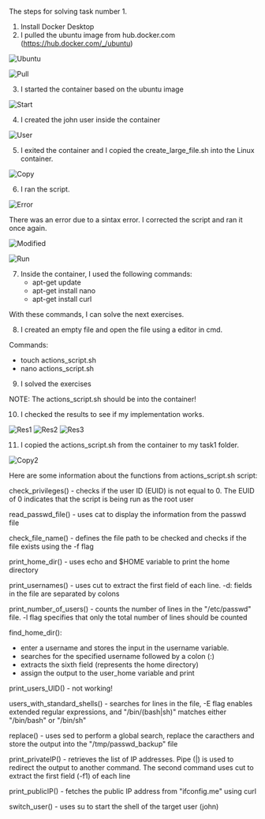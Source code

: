 The steps for solving task number 1.

1. Install Docker Desktop
2. I pulled the ubuntu image from hub.docker.com (https://hub.docker.com/_/ubuntu)

![Ubuntu](/task1/Screenshots/ubuntu.png)

![Pull](/task1/Screenshots/pull.png) 

3. I started the container based on the ubuntu image

![Start](/task1/Screenshots/start.png) 

4. I created the john user inside the container

![User](/task1/Screenshots/user.png) 

5. I exited the container and I copied the create_large_file.sh into the Linux container.

![Copy](/task1/Screenshots/copy.png) 

6. I ran the script. 

![Error](/task1/Screenshots/error.png) 

There was an error due to a sintax error. I corrected the script and ran it once again. 

![Modified](/task1/Screenshots/modif.png)

![Run](/task1/Screenshots/run_script.png)

7. Inside the container, I used the following commands:
	- apt-get update
	- apt-get install nano
	- apt-get install curl
	
With these commands, I can solve the next exercises. 

8. I created an empty file and open the file using a editor in cmd.

Commands:
   * touch actions_script.sh
   * nano actions_script.sh
	
9. I solved the exercises

NOTE: The actions_script.sh should be into the container!

10. I checked the results to see if my implementation works.

![Res1](/task1/Screenshots/working.png)
![Res2](/task1/Screenshots/working2.png)
![Res3](/task1/Screenshots/ex7.png)

11. I copied the actions_script.sh from the container to my task1 folder.

![Copy2](/task1/Screenshots/copy2.png)

Here are some information about the functions from actions_script.sh script:

check_privileges() - checks if the user ID (EUID) is not equal to 0. The EUID of 0 indicates that the script is being run as the root user

read_passwd_file() - uses cat to display the information from the passwd file

check_file_name()  - defines the file path to be checked and checks if the file exists using the -f flag 

print_home_dir()   - uses echo and $HOME variable to print the home directory

print_usernames()  - uses cut to extract the first field of each line. -d: fields in the file are separated by colons

print_number_of_users() - counts the number of lines in the "/etc/passwd" file. -l flag specifies that only the total number of lines should be counted

find_home_dir():
- enter a username and stores the input in the username variable.
- searches for the specified username followed by a colon (:)
- extracts the sixth field (represents the home directory) 
- assign the output to the user_home variable and print 

print_users_UID() - not working!

users_with_standard_shells() - searches for lines in the file, -E flag enables extended regular expressions, and "/bin/(bash|sh)" matches either "/bin/bash" or "/bin/sh"
					
replace() - uses sed to perform a global search, replace the caracthers and store the output into the "/tmp/passwd_backup" file

print_privateIP() - retrieves the list of IP addresses. Pipe (|) is used to redirect the output to another command. The second command uses cut to extract the first field (-f1) of each line

print_publicIP() - fetches the public IP address from "ifconfig.me" using curl

switch_user() - uses su to start the shell of the target user (john)